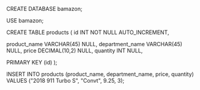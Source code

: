 CREATE DATABASE bamazon;


USE bamazon;

CREATE TABLE products (
  id INT NOT NULL AUTO_INCREMENT,

  product_name VARCHAR(45) NULL,
  department_name VARCHAR(45) NULL,
  price DECIMAL(10,2) NULL,
  quantity INT NULL,

  PRIMARY KEY (id)
);


INSERT INTO products (product_name, department_name, price, quantity)
VALUES ("2018 911 Turbo S", "Convt", 9.25, 3);
